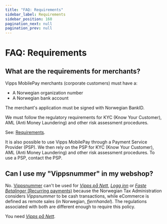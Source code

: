 ```yaml
---
title: "FAQ: Requirements"
sidebar_label: Requirements
sidebar_position: 160
pagination_next: null
pagination_prev: null
---
```


# FAQ: Requirements

## What are the requirements for merchants?

Vipps MobilePay merchants (corporate customers) must have a:

* A Norwegian organization number
* A Norwegian bank account

The merchant's application must be signed with Norwegian BankID.

We must follow the regulatory requirements for KYC (Know Your Customer),
AML (Anti Money Laundering) and other risk assessment procedures.

See:
[Requirements](./services.md#requirements).

It is also possible to use Vipps MobilePay through a Payment Service Provider (PSP).
We then rely on the PSP for KYC (Know Your Customer), AML (Anti Money Laundering)
and other risk assessment procedures.
To use a PSP, contact the PSP.

## Can I use my "Vippsnummer" in my webshop?

No.
[Vippsnummer](https://vipps.no/produkter-og-tjenester/bedrift/ta-betalt-i-butikk/ta-betalt-med-vipps/)
can't be used for
[*Vipps på Nett*](https://vipps.no/produkter-og-tjenester/bedrift/ta-betalt-paa-nett/ta-betalt-paa-nett/),
[*Logg inn*](https://vipps.no/produkter-og-tjenester/bedrift/logg-inn-med-vipps/logg-inn-med-vipps/)
or
[*Faste Betalinger* (Recurring payments)](https://vipps.no/produkter-og-tjenester/bedrift/faste-betalinger/faste-betalinger/)
because the Norwegian Tax Administration considers *Vippsnummer* to be cash transactions,
while eCommerce is defined as remote sales (in Norwegian, *fjernhandel*). The regulations
associated with both are different enough to require this policy.

You need
[*Vipps på Nett*](https://www.vipps.no/produkter-og-tjenester/bedrift/ta-betalt-paa-nett/ta-betalt-paa-nett/).
